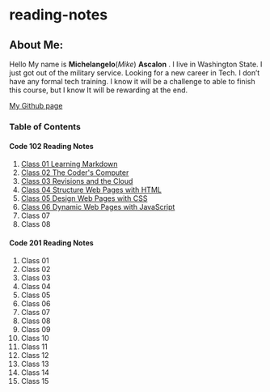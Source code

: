# reading-notes

## **About Me:**

Hello My name is **Michelangelo**(*Mike*) **Ascalon** . I live in Washington State. I just got out of the military service. Looking for a new career in Tech. I don’t have any formal tech training. I know it will be a challenge to able to finish this course, but I know It will be rewarding at the end.

 [My Github page](https://github.com/mikeascalon)

### Table of Contents

#### Code 102 Reading Notes

1. [Class 01 Learning Markdown](read01.md)
1. [Class 02 The Coder's Computer](read02.md)
1. [Class 03 Revisions and the Cloud](code102/class03.md)
1. [Class 04 Structure Web Pages with HTML](code102/class04.md)
1. [Class 05 Design Web Pages with CSS](code102/class05.md)
1. [Class 06 Dynamic Web Pages with JavaScript](code102/class06.md)
1. Class 07
1. Class 08

#### Code 201 Reading Notes

1. Class 01
1. Class 02
1. Class 03
1. Class 04
1. Class 05
1. Class 06
1. Class 07
1. Class 08
1. Class 09
1. Class 10
1. Class 11
1. Class 12
1. Class 13
1. Class 14
1. Class 15
